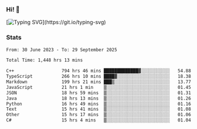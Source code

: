 ### Hi!  👋

[![Typing SVG](https://readme-typing-svg.herokuapp.com?font=Fira+Code&pause=1000&width=435&lines=Hello!+I'm+Texiwustion.)](https://git.io/typing-svg)

### Stats

<!--START_SECTION:waka-->

```txt
From: 30 June 2023 - To: 29 September 2025

Total Time: 1,448 hrs 13 mins

C++                  794 hrs 46 mins █████████████▓░░░░░░░░░░░   54.88 %
TypeScript           266 hrs 10 mins ████▓░░░░░░░░░░░░░░░░░░░░   18.38 %
Markdown             199 hrs 21 mins ███▒░░░░░░░░░░░░░░░░░░░░░   13.77 %
JavaScript           21 hrs 1 min    ▒░░░░░░░░░░░░░░░░░░░░░░░░   01.45 %
JSON                 18 hrs 59 mins  ▒░░░░░░░░░░░░░░░░░░░░░░░░   01.31 %
Java                 18 hrs 13 mins  ▒░░░░░░░░░░░░░░░░░░░░░░░░   01.26 %
Python               16 hrs 49 mins  ▒░░░░░░░░░░░░░░░░░░░░░░░░   01.16 %
Text                 15 hrs 41 mins  ▒░░░░░░░░░░░░░░░░░░░░░░░░   01.08 %
Other                15 hrs 17 mins  ▒░░░░░░░░░░░░░░░░░░░░░░░░   01.06 %
C#                   15 hrs 4 mins   ▒░░░░░░░░░░░░░░░░░░░░░░░░   01.04 %
```

<!--END_SECTION:waka-->
